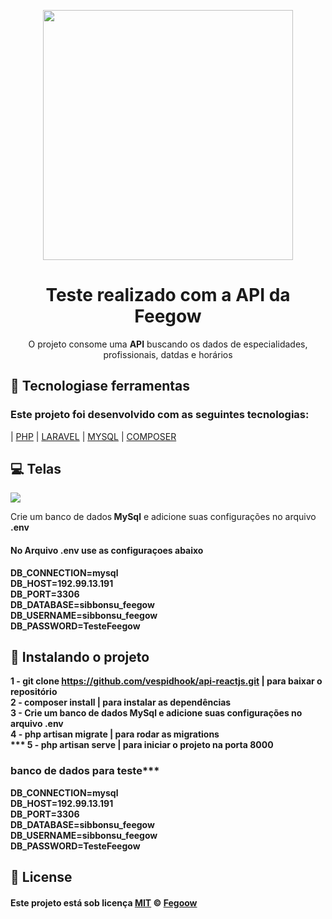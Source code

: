 <p align="center">
  <img  width="400" src="https://site.feegowclinic.com.br/wp-content/uploads/2019/05/logo-feegow-clinic.png">
</p>

<h1 align="center">Teste realizado com a API da Feegow</h1>
<p align="center">O projeto consome uma <strong>API</strong> buscando os dados de especialidades, profissionais, datdas e horários  </p>
<p align="center">
  
## :rocket: Tecnologiase ferramentas

### Este projeto foi desenvolvido com as seguintes tecnologias:

| [PHP](https://www.php.net/)
| [LARAVEL](https://laravel.com/)
| [MYSQL](https://www.mysql.com/)
| [COMPOSER](https://getcomposer.org/)

## :computer: Telas

<img align="center" src="./img/site.png"></img>

Crie um banco de dados<strong> MySql</strong> e adicione suas configurações no arquivo <strong>.env <br/>

#### No Arquivo .env use as configuraçoes abaixo
DB_CONNECTION=mysql<br/>
DB_HOST=192.99.13.191<br/>
DB_PORT=3306<br/>
DB_DATABASE=sibbonsu_feegow<br/>
DB_USERNAME=sibbonsu_feegow<br/>
DB_PASSWORD=TesteFeegow<br/>

## :round_pushpin: Instalando o projeto

1 - <strong>git clone https://github.com/vespidhook/api-reactjs.git</strong> | para baixar o repositório <br/>
2 - <strong>composer install </strong> | para instalar as dependências<br/>
3 - Crie um banco de dados<strong> MySql</strong> e adicione suas configurações no arquivo <strong>.env<br/>
4 - <strong>php artisan migrate</strong> | para rodar as migrations<br/>***
5 - <strong>php artisan serve</strong> | para iniciar o projeto na porta 8000<br/>
  
### banco de dados para teste***
DB_CONNECTION=mysql<br/>
DB_HOST=192.99.13.191<br/>
DB_PORT=3306<br/>
DB_DATABASE=sibbonsu_feegow<br/>
DB_USERNAME=sibbonsu_feegow<br/>
DB_PASSWORD=TesteFeegow<br/>

## :memo: License

#### Este projeto está sob licença [MIT](./LICENSE) &copy; [Fegoow](https://feegowclinic.com.br/)
